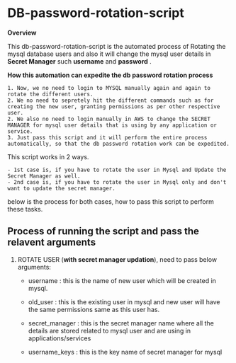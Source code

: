 # DB-password-rotation-script

**Overview**

This db-password-rotation-script is the automated process of Rotating the mysql database users and also it will change the mysql user details in **Secret Manager** such **username** and **password** .

**How this automation can expedite the db password rotation process**

    1. Now, we no need to login to MYSQL manually again and again to rotate the different users.
    2. We no need to sepretely hit the different commands such as for creating the new user, granting permissions as per other respective user.
    2. We also no need to login manually in AWS to change the SECRET MANAGER for mysql user details that is using by any application or service.
    3. Just pass this script and it will perform the entire process automatically, so that the db password rotation work can be expedited.


This script works in 2 ways.

    - 1st case is, if you have to rotate the user in Mysql and Update the Secret Manager as well.
    - 2nd case is, if you have to rotate the user in Mysql only and don't want to update the secret manager.

below is the process for both cases, how to pass this script to perform these tasks.


## Process of running the script and pass the relavent arguments

1. ROTATE USER (**with secret manager updation**), need to pass below arguments:

    - username        : this is the name of new user which will be created in mysql.
    - old_user        : this is the existing user in mysql and new user will have the same permissions same as this user has.
    - secret_manager  : this is the secret manager name where all the details are stored related to mysql user and are using in applications/services

    - username_keys   : this is the key name of secret manager for mysql

